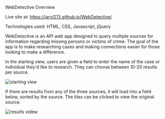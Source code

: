 WebDetective Overview

Live site at: https://jarvi213.github.io/WebDetective/

Technologies used: HTML, CSS, Javascript, jQuery

WebDetective is an API web app designed to query multiple sources for information regarding missing persons or victims of crime. The goal of the app is to make researching cases and making connections easier for those looking to make a difference.

In the starting view, users are given a field to enter the name of the case or individual they'd like to research. They can choose between 10-20 results per source. 

![starting view](https://i.postimg.cc/05Wn9JdQ/Web-detective-main.jpg)

If there are results from any of the three sources, it will load into a field below, sorted by the source. The tiles can be clicked to view the original source. 

![results videw](https://i.postimg.cc/158HX5JK/web-detective-screengrab.jpg)
